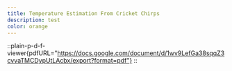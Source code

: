 ```yaml
---
title: Temperature Estimation From Cricket Chirps
description: test
color: orange
---
```

::plain-p-d-f-viewer{pdfURL="https://docs.google.com/document/d/1wv9LefGa38sqqZ3cvvaTMCDypUtLAcbx/export?format=pdf"}
::